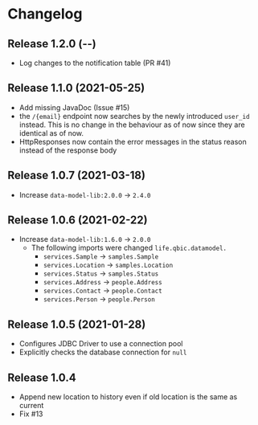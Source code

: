 # Changelog

## Release 1.2.0 (--)
- Log changes to the notification table (PR #41)

## Release 1.1.0 (2021-05-25)
- Add missing JavaDoc (Issue #15)
- the `/{email}` endpoint now searches by the newly introduced `user_id` instead.
  This is no change in the behaviour as of now since they are identical as of now.
- HttpResponses now contain the error messages in the status reason
  instead of the response body

## Release 1.0.7 (2021-03-18)
- Increase `data-model-lib:2.0.0` -> `2.4.0`

## Release 1.0.6 (2021-02-22)
- Increase `data-model-lib:1.6.0` -> `2.0.0`
  - The following imports were changed `life.qbic.datamodel.`
    * `services.Sample` -> `samples.Sample`
    * `services.Location` -> `samples.Location`
    * `services.Status` -> `samples.Status`
    * `services.Address` -> `people.Address`
    * `services.Contact` -> `people.Contact`
    * `services.Person` -> `people.Person`

## Release 1.0.5 (2021-01-28)

- Configures JDBC Driver to use a connection pool
- Explicitly checks the database connection for `null`

## Release 1.0.4

- Append new location to history even if old location is the same as
  current
- Fix #13 
